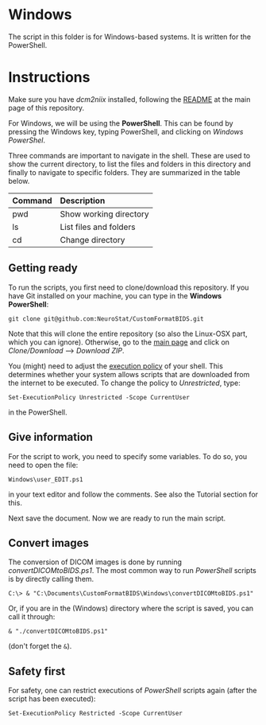 # Windows

The script in this folder is for Windows-based systems. It is written for the PowerShell.

# Instructions

Make sure you have *dcm2niix* installed, following the [README](https://github.com/NeuroStat/CustomFormatBIDS) at the main page of this repository.

For Windows, we will be using the **PowerShell**. This can be found by pressing the Windows key, typing PowerShell, and clicking on *Windows PowerShel*.

Three commands are important to navigate in the shell. These are used to show the current directory, to list the files and folders in this directory and finally to navigate to specific folders. They are summarized in the table below.

| Command             | Description
|:--------------------|:----------------------
| pwd                 |Show working directory
| ls                  |List files and folders
| cd                  |Change directory


## Getting ready

To run the scripts, you first need to clone/download this repository.
If you have Git installed on your machine, you can type in the **Windows PowerShell**:
```
git clone git@github.com:NeuroStat/CustomFormatBIDS.git
```
Note that this will clone the entire repository (so also the Linux-OSX part, which you can ignore). Otherwise, go to the [main page](https://github.com/NeuroStat/CustomFormatBIDS) and click on *Clone/Download* --> *Download ZIP*.

You (might) need to adjust the [execution policy](https://ss64.com/ps/set-executionpolicy.html) of your shell. This determines whether your system allows scripts that are downloaded from the internet to be executed. To change the policy to *Unrestricted*, type:
```
Set-ExecutionPolicy Unrestricted -Scope CurrentUser
````
in the PowerShell.

## Give information

For the script to work, you need to specify some variables. To do so, you need to open the file:
```
Windows\user_EDIT.ps1
```
in your text editor and follow the comments. See also the Tutorial section for this.

Next save the document. Now we are ready to run the main script.

## Convert images

The conversion of DICOM images is done by running *convertDICOMtoBIDS.ps1*. The most common way to run *PowerShell* scripts is by directly calling them.
```
C:\> & "C:\Documents\CustomFormatBIDS\Windows\convertDICOMtoBIDS.ps1"
```
Or, if you are in the (Windows) directory where the script is saved, you can call it through:
```
& "./convertDICOMtoBIDS.ps1"
```
(don't forget the `&`).

## Safety first

For safety, one can restrict executions of *PowerShell* scripts again (after the script has been executed):
```
Set-ExecutionPolicy Restricted -Scope CurrentUser
````
